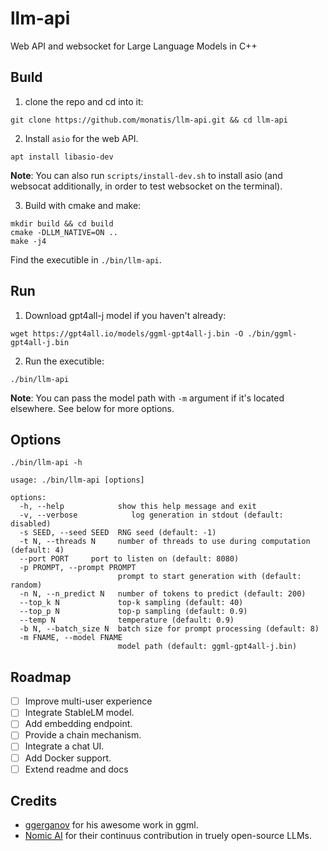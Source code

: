 # llm-api
Web API and websocket for Large Language Models in C++

## Buıld

1. clone the repo and cd into it:

```shell
git clone https://github.com/monatis/llm-api.git && cd llm-api
```

2. Install `asio` for the web API.

```shell
apt install libasio-dev
```

**Note**: You can also run `scripts/install-dev.sh` to install asio 
(and websocat additionally, in order to test websocket on the terminal).

3. Build with cmake and make:

```shell
mkdir build && cd build
cmake -DLLM_NATIVE=ON ..
make -j4
```

Find the executible in `./bin/llm-api`.

## Run

1. Download gpt4all-j model if you haven't already:

```shell
wget https://gpt4all.io/models/ggml-gpt4all-j.bin -O ./bin/ggml-gpt4all-j.bin
```

2. Run the executible:

```shell
./bin/llm-api
```

**Note**: You can pass the model path with `-m` argument if it's located elsewhere. See below for more options.

## Options

```
./bin/llm-api -h

usage: ./bin/llm-api [options]                                                                                          
                                                                                                                        
options:
  -h, --help            show this help message and exit
  -v, --verbose            log generation in stdout (default: disabled)
  -s SEED, --seed SEED  RNG seed (default: -1)
  -t N, --threads N     number of threads to use during computation (default: 4)
  --port PORT     port to listen on (default: 8080)
  -p PROMPT, --prompt PROMPT                                                                                            
                        prompt to start generation with (default: random)
  -n N, --n_predict N   number of tokens to predict (default: 200)
  --top_k N             top-k sampling (default: 40)
  --top_p N             top-p sampling (default: 0.9)
  --temp N              temperature (default: 0.9)
  -b N, --batch_size N  batch size for prompt processing (default: 8)
  -m FNAME, --model FNAME                                                                                               
                        model path (default: ggml-gpt4all-j.bin)
```

## Roadmap

- [ ] Improve multi-user experience
- [ ] Integrate StableLM model.
- [ ] Add embedding endpoint.
- [ ] Provide a chain mechanism.
- [ ] Integrate a chat UI.
- [ ] Add Docker support.
- [ ] Extend readme and docs

## Credits
- [ggerganov](https://github.com/ggerganov/ggml) for his awesome work in ggml.
- [Nomic AI](https://github.com/nomic-ai/) for their continuus contribution in truely open-source LLMs.
